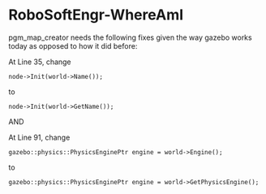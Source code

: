 # RoboSoftEngr-WhereAmI

pgm_map_creator needs the following fixes given the way gazebo works today as opposed to how it did before:

At Line 35, change
```
node->Init(world->Name());
```
to
```
node->Init(world->GetName());
```
AND

At Line 91, change
```
gazebo::physics::PhysicsEnginePtr engine = world->Engine();
```
to
```
gazebo::physics::PhysicsEnginePtr engine = world->GetPhysicsEngine();
```
